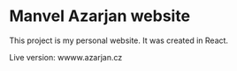 # Manvel Azarjan website

This project is my personal website. It was created in React.

Live version: wwww.azarjan.cz
